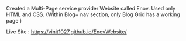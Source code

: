 Created a Multi-Page service provider Website called Enov. Used only HTML and CSS. 
(Within Blog+ nav section, only Blog Grid has a working page )

Live Site : https://vinit1027.github.io/EnovWebsite/
